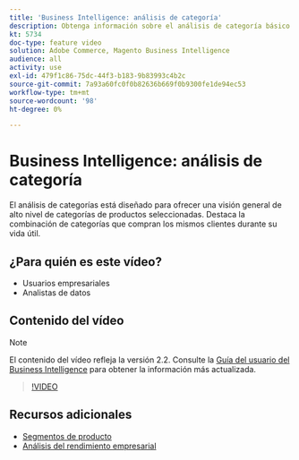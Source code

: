 ```yaml
---
title: 'Business Intelligence: análisis de categoría'
description: Obtenga información sobre el análisis de categoría básico y el valor de duración de los clientes.
kt: 5734
doc-type: feature video
solution: Adobe Commerce, Magento Business Intelligence
audience: all
activity: use
exl-id: 479f1c86-75dc-44f3-b183-9b83993c4b2c
source-git-commit: 7a93a60fc0f0b82636b669f0b9300fe1de94ec53
workflow-type: tm+mt
source-wordcount: '98'
ht-degree: 0%

---
```


# Business Intelligence: análisis de categoría

El análisis de categorías está diseñado para ofrecer una visión general de alto nivel de categorías de productos seleccionadas. Destaca la combinación de categorías que compran los mismos clientes durante su vida útil.

## ¿Para quién es este vídeo?

- Usuarios empresariales
- Analistas de datos

## Contenido del vídeo

>[!NOTE]
>
>El contenido del vídeo refleja la versión 2.2. Consulte la [Guía del usuario del Business Intelligence](https://docs.magento.com/mbi/) para obtener la información más actualizada.

>[!VIDEO](https://video.tv.adobe.com/v/37904/?quality=12&learn=on)

## Recursos adicionales

- [Segmentos de producto](https://docs.magento.com/mbi/best-practices/segment-filter.html#product-segments)
- [Análisis del rendimiento empresarial](https://docs.magento.com/mbi/data-analyst/analysis/bus-perf-analysis.html)
